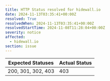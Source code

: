 ```yaml
---
title: HTTP Status resolved for hidewall.io
date: 2024-11-13T03:35:41+00:00Z
resolved: True
resolvedWhen: 2024-11-13T03:35:41+00:00Z
resolvedStartTime: 2024-11-08T11:28:04+00:00Z
severity: notice
affected:
  - hidewall.io
section: issue
---
```


| Expected Statuses | Actual Status  |
|-------------------|----------------|
| 200, 301, 302, 403 | 403 |
